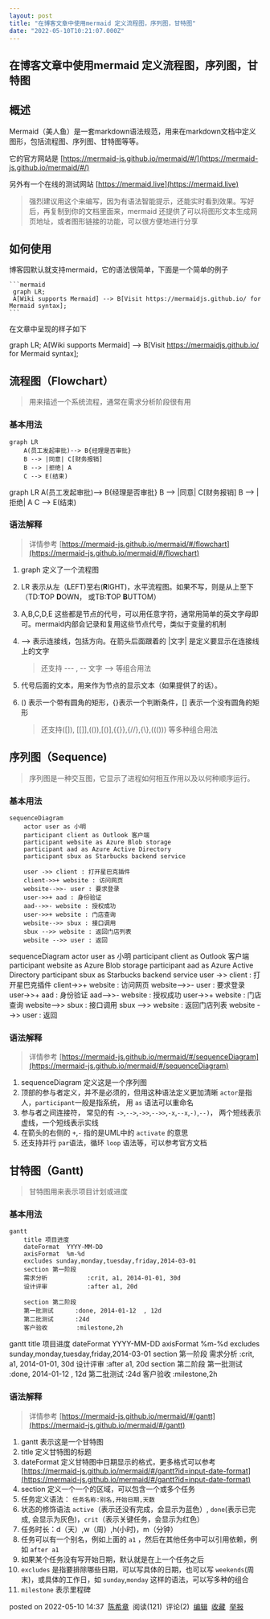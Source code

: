 ```yaml
---
layout: post
title: "在博客文章中使用mermaid 定义流程图，序列图，甘特图"
date: "2022-05-10T10:21:07.000Z"
---
```

在博客文章中使用mermaid 定义流程图，序列图，甘特图
-----------------------------

概述
--

Mermaid（美人鱼）是一套markdown语法规范，用来在markdown文档中定义图形，包括流程图、序列图、甘特图等等。

它的官方网站是 [https://mermaid-js.github.io/mermaid/#/](https://mermaid-js.github.io/mermaid/#/)

另外有一个在线的测试网站 [https://mermaid.live](https://mermaid.live)

> 强烈建议用这个来编写，因为有语法智能提示，还能实时看到效果。写好后，再复制到你的文档里面来，mermaid 还提供了可以将图形文本生成网页地址，或者图形链接的功能，可以很方便地进行分享

如何使用
----

博客园默认就支持mermaid，它的语法很简单，下面是一个简单的例子

    ```mermaid
     graph LR;
     A[Wiki supports Mermaid] --> B[Visit https://mermaidjs.github.io/ for Mermaid syntax];
    ```
    

在文章中呈现的样子如下

graph LR; A\[Wiki supports Mermaid\] --> B\[Visit https://mermaidjs.github.io/ for Mermaid syntax\];

流程图（Flowchart）
--------------

> 用来描述一个系统流程，通常在需求分析阶段很有用

### 基本用法

    graph LR
        A(员工发起审批)--> B{经理是否审批}
        B --> |同意| C[财务报销]
        B --> |拒绝| A
        C --> E(结束)
    

graph LR A(员工发起审批)--> B{经理是否审批} B --> |同意| C\[财务报销\] B --> |拒绝| A C --> E(结束)

### 语法解释

> 详情参考 [https://mermaid-js.github.io/mermaid/#/flowchart](https://mermaid-js.github.io/mermaid/#/flowchart)

1.  graph 定义了一个流程图
2.  LR 表示从左（**L**EFT)至右(**R**IGHT)，水平流程图。如果不写，则是从上至下（TD:**T**OP **D**OWN， 或TB:**T**OP **B**UTTOM）
3.  A,B,C,D,E 这些都是节点的代号，可以用任意字符，通常用简单的英文字母即可。mermaid内部会记录和复用这些节点代号，类似于变量的机制
4.  \--> 表示连接线，包括方向。在箭头后面跟着的 |文字| 是定义要显示在连接线上的文字
    
    > 还支持 --- , -- 文字 --> 等组合用法
    
5.  代号后面的文本，用来作为节点的显示文本（如果提供了的话）。
6.  () 表示一个带有圆角的矩形，{}表示一个判断条件，\[\] 表示一个没有圆角的矩形
    
    > 还支持(\[\]), \[\[\]\],(()),\[()\],{{}},{//},{\\},((())) 等多种组合用法
    

序列图（Sequence)
-------------

> 序列图是一种交互图，它显示了进程如何相互作用以及以何种顺序运行。

### 基本用法

    sequenceDiagram
        actor user as 小明
        participant client as Outlook 客户端
        participant website as Azure Blob storage
        participant aad as Azure Active Directory
        participant sbux as Starbucks backend service
    
        user ->> client : 打开星巴克插件
        client->>+ website : 访问网页
        website-->>- user : 要求登录
        user->>+ aad : 身份验证
        aad-->>- website : 授权成功
        user->>+ website : 门店查询
        website-->> sbux : 接口调用
        sbux -->> website : 返回门店列表
        website -->> user : 返回
    

sequenceDiagram actor user as 小明 participant client as Outlook 客户端 participant website as Azure Blob storage participant aad as Azure Active Directory participant sbux as Starbucks backend service user ->> client : 打开星巴克插件 client->>+ website : 访问网页 website-->>- user : 要求登录 user->>+ aad : 身份验证 aad-->>- website : 授权成功 user->>+ website : 门店查询 website-->> sbux : 接口调用 sbux -->> website : 返回门店列表 website -->> user : 返回

### 语法解释

> 详情参考 [https://mermaid-js.github.io/mermaid/#/sequenceDiagram](https://mermaid-js.github.io/mermaid/#/sequenceDiagram)

1.  sequenceDiagram 定义这是一个序列图
2.  顶部的参与者定义，并不是必须的，但用这种语法定义更加清晰 `actor`是指人，`participant`一般是指系统， 用 `as` 语法可以重命名
3.  参与者之间连接符， 常见的有 `->`,`-->`,`->>`,`-->>`,`-x`,`--x`,`-)`,`--)`， 两个短线表示虚线，一个短线表示实线
4.  在箭头的右侧的 `+`,`-` 指的是UML中的 `activate` 的意思
5.  还支持并行 `par`语法，循环 `loop` 语法等，可以参考官方文档

甘特图（Gantt)
----------

> 甘特图用来表示项目计划或进度

### 基本用法

    gantt
        title 项目进度
        dateFormat  YYYY-MM-DD
        axisFormat  %m-%d
        excludes sunday,monday,tuesday,friday,2014-03-01
        section 第一阶段
        需求分析           :crit, a1, 2014-01-01, 30d
        设计评审           :after a1, 20d
    
        section 第二阶段
        第一批测试      :done, 2014-01-12  , 12d
        第二批测试      :24d
        客户验收        :milestone,2h
    

gantt title 项目进度 dateFormat YYYY-MM-DD axisFormat %m-%d excludes sunday,monday,tuesday,friday,2014-03-01 section 第一阶段 需求分析 :crit, a1, 2014-01-01, 30d 设计评审 :after a1, 20d section 第二阶段 第一批测试 :done, 2014-01-12 , 12d 第二批测试 :24d 客户验收 :milestone,2h

### 语法解释

> 详情参考 [https://mermaid-js.github.io/mermaid/#/gantt](https://mermaid-js.github.io/mermaid/#/gantt)

1.  gantt 表示这是一个甘特图
2.  title 定义甘特图的标题
3.  dateFormat 定义甘特图中日期显示的格式，更多格式可以参考 [https://mermaid-js.github.io/mermaid/#/gantt?id=input-date-format](https://mermaid-js.github.io/mermaid/#/gantt?id=input-date-format)
4.  section 定义一个一个的区域，可以包含一个或多个任务
5.  任务定义语法： `任务名称:别名,开始日期,天数`
6.  状态的修饰语法 `active`（表示还没有完成，会显示为蓝色）, `done`(表示已完成, 会显示为灰色)，`crit`（表示关键任务，会显示为红色）
7.  任务时长：d（天）,w（周）,h(小时)，m（分钟）
8.  任务可以有一个别名，例如上面的 `a1` ，然后在其他任务中可以引用依赖，例如 `after a1`
9.  如果某个任务没有写开始日期，默认就是在上一个任务之后
10.  `excludes` 是指要排除哪些日期，可以写具体的日期，也可以写 `weekends`(周末)，或具体的工作日，如 `sunday`,`monday` 这样的语法，可以写多种的组合
11.  `milestone` 表示里程碑

posted on 2022-05-10 14:37  [陈希章](https://www.cnblogs.com/chenxizhang/)  阅读(121)  评论(2)  [编辑](https://i.cnblogs.com/EditPosts.aspx?postid=16253501)  [收藏](javascript:void(0))  [举报](javascript:void(0))